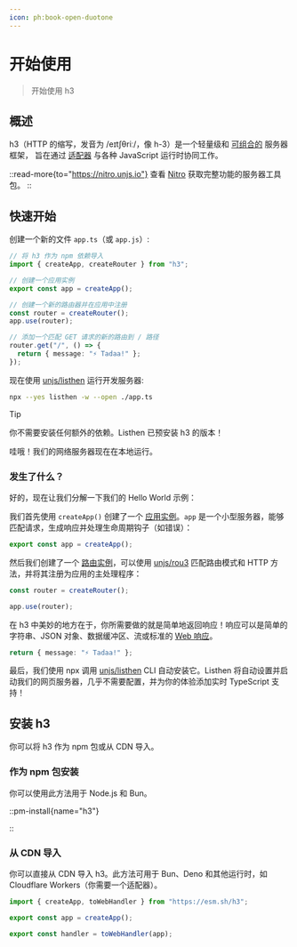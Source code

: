 ```yaml
---
icon: ph:book-open-duotone
---
```


# 开始使用

> 开始使用 h3

## 概述

h3（HTTP 的缩写，发音为 /eɪtʃθriː/，像 h-3）是一个轻量级和 [可组合的](/utils) 服务器框架，
旨在通过 [适配器](/adapters) 与各种 JavaScript 运行时协同工作。

::read-more{to="https://nitro.unjs.io"}
查看 [Nitro](https://nitro.unjs.io) 获取完整功能的服务器工具包。
::

## 快速开始

创建一个新的文件 `app.ts`（或 `app.js`）:

```ts [app.ts]
// 将 h3 作为 npm 依赖导入
import { createApp, createRouter } from "h3";

// 创建一个应用实例
export const app = createApp();

// 创建一个新的路由器并在应用中注册
const router = createRouter();
app.use(router);

// 添加一个匹配 GET 请求的新的路由到 / 路径
router.get("/", () => {
  return { message: "⚡️ Tadaa!" };
});
```

现在使用 [unjs/listhen](https://listhen.unjs.io) 运行开发服务器:

```sh
npx --yes listhen -w --open ./app.ts
```

> [!TIP]
> 你不需要安装任何额外的依赖。Listhen 已预安装 h3 的版本！

哇哦！我们的网络服务器现在在本地运行。

### 发生了什么？

好的，现在让我们分解一下我们的 Hello World 示例：

我们首先使用 `createApp()` 创建了一个 [应用实例](/guide/app)。`app` 是一个小型服务器，能够匹配请求，生成响应并处理生命周期钩子（如错误）：

```ts
export const app = createApp();
```

然后我们创建了一个 [路由实例](/guide/router)，可以使用 [unjs/rou3](https://rou3.unjs.io) 匹配路由模式和 HTTP 方法，并将其注册为应用的主处理程序：

```ts
const router = createRouter();

app.use(router);
```

在 h3 中美妙的地方在于，你所需要做的就是简单地返回响应！响应可以是简单的字符串、JSON 对象、数据缓冲区、流或标准的 [Web 响应](https://developer.mozilla.org/en-US/docs/Web/API/Response/Response)。

```ts
return { message: "⚡️ Tadaa!" };
```

最后，我们使用 npx 调用 [unjs/listhen](https://listhen.unjs.io) CLI 自动安装它。Listhen 将自动设置并启动我们的网页服务器，几乎不需要配置，并为你的体验添加实时 TypeScript 支持！

## 安装 h3

你可以将 h3 作为 npm 包或从 CDN 导入。

### 作为 npm 包安装

你可以使用此方法用于 Node.js 和 Bun。

::pm-install{name="h3"}

::

### 从 CDN 导入

你可以直接从 CDN 导入 h3。此方法可用于 Bun、Deno 和其他运行时，如 Cloudflare Workers（你需要一个适配器）。

```js
import { createApp, toWebHandler } from "https://esm.sh/h3";

export const app = createApp();

export const handler = toWebHandler(app);
```
